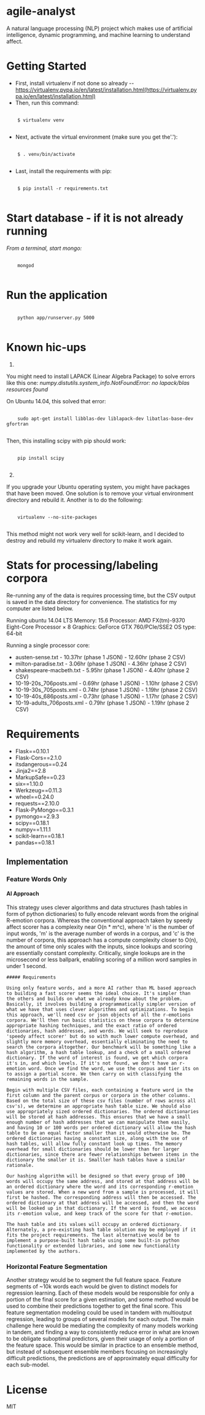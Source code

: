 # agile-analyst
A natural language processing (NLP) project which makes use of artificial intelligence, dynamic programming, and machine learning to understand affect.

# Getting Started
* First, install virtualenv if not done so already -- https://virtualenv.pypa.io/en/latest/installation.html(https://virtualenv.pypa.io/en/latest/installation.html)
* Then, run this command:
<pre>
  <code>
    $ virtualenv venv
  </code>
</pre>
* Next, activate the virtual environment (make sure you get the'.'):
<pre>
  <code>
    $ . venv/bin/activate
  </code>
</pre>
* Last, install the requirements with pip:
<pre>
  <code>
    $ pip install -r requirements.txt
  </code>
</pre>

# Start database - if it is not already running
_From a terminal, start mongo:_
<pre>
  <code>
    mongod
  </code>
</pre>

# Run the application
<pre>
  <code>
    python app/runserver.py 5000
  </code>
</pre>

# Known hic-ups
1)
You might need to install LAPACK (Linear Algebra Package) to solve errors like this one:
*numpy.distutils.system_info.NotFoundError: no lapack/blas resources found*

On Ubuntu 14.04, this solved that error:
<pre>
  <code>
    sudo apt-get install libblas-dev liblapack-dev libatlas-base-dev gfortran
  </code>
</pre>

Then, this installing scipy with pip should work:

<pre>
  <code>
    pip install scipy
  </code>
</pre>

2)
If you upgrade your Ubuntu operating system, you might have packages that have been moved.
One solution is to remove your virtual environment directory and rebuild it. Another is to do
the following:

<pre>
  <code>
    virtualenv --no-site-packages
  </code>
</pre>

This method might not work very well for scikit-learn, and I decided to destroy and rebuild
my virtualenv directory to make it work again.
# Stats for processing/labeling corpora
Re-running any of the data is requires processing time, but the CSV output is saved in the data directory for convenience. The statistics for my computer are listed below.

Running ubuntu 14.04 LTS
Memory: 15.6
Processor: AMD FX(tm)-9370 Eight-Core Processor × 8
Graphics: GeForce GTX 760/PCIe/SSE2
OS type: 64-bit

Running a single processor core:

* austen-sense.txt - 10.37hr (phase 1 JSON) - 12.60hr (phase 2 CSV)
* milton-paradise.txt	- 3.06hr (phase 1 JSON) -	4.36hr (phase 2 CSV)
* shakespeare-macbeth.txt	- 5.95hr (phase 1 JSON) -	4.40hr (phase 2 CSV)
* 10-19-20s_706posts.xml - 0.69hr	(phase 1 JSON) -	1.10hr (phase 2 CSV)
* 10-19-30s_705posts.xml - 0.74hr	(phase 1 JSON) -	1.19hr (phase 2 CSV)
* 10-19-40s_686posts.xml - 0.73hr (phase 1 JSON) - 1.17hr (phase 2 CSV)
* 10-19-adults_706posts.xml	- 0.79hr (phase 1 JSON) - 1.19hr (phase 2 CSV)


# Requirements

* Flask==0.10.1
* Flask-Cors==2.1.0
* itsdangerous==0.24
* Jinja2==2.8
* MarkupSafe==0.23
* six==1.10.0
* Werkzeug==0.11.3
* wheel==0.24.0
* requests==2.10.0
* Flask-PyMongo==0.3.1
* pymongo==2.9.3
* scipy==0.18.1
* numpy==1.11.1
* scikit-learn==0.18.1
* pandas==0.18.1

## Implementation
### Feature Words Only

  #### AI Approach
  This strategy uses clever algorithms and data structures (hash tables in form of python dictionaries) to fully encode relevant words from the original R-emotion corpora. Whereas the conventional approach taken by speedy affect scorer has a complexity near O(n * m^c), where 'n' is the number of input words, 'm' is the average number of words in a corpus, and 'c' is the number of corpora, this approach has a compute complexity closer to O(n), the amount of time only scales with the inputs, since lookups and scoring are essentially constant complexity. Critically, single lookups are in the microsecond or less ballpark, enabling scoring of a million word samples in under 1 second.

    ##### Requirements

    Using only feature words, and a more AI rather than ML based approach to building a fast scorer seems the ideal choice. It's simpler than the others and builds on what we already know about the problem. Basically, it involves building a programmatically simpler version of what we have that uses clever algorithms and optimizations. To begin this approach, we'll need csv or json objects of all the r-emotions corpora. We'll then run basic statistics on these corpora to determine appropriate hashing techniques, and the exact ratio of ordered dictionaries, hash addresses, and words. We will seek to reproduce 'speedy affect scorer' but do so with much lower compute overhead, and slightly more memory overhead, essentially eliminating the need to search the corpora altogether. Our benchmark will be something like a hash algorithm, a hash table lookup, and a check of a small ordered dictionary. If the word of interest is found, we get which corpora it's in, and which levels. If it's not found, we don't have an r-emotion word. Once we find the word, we use the corpus and tier its on to assign a partial score. We then carry on with classifying the remaining words in the sample.

    Begin with multiple CSV files, each containing a feature word in the first column and the parent corpus or corpora in the other columns. Based on the total size of these csv files (number of rows across all csv's), we determine an appropriate hash table size. We should also use appropriately sized ordered dictionaries. The ordered dictionaries will be stored at hash addresses. This ensures that we have a small enough number of hash addresses that we can manipulate them easily, and having 10 or 100 words per ordered dictionary will allow the hash table to be an equal factor smaller than it would otherwise be. The ordered dictionaries having a constant size, along with the use of hash tables, will allow fully constant look up times. The memory overhead for small dictionaries should be lower than for larger dictionaries, since there are fewer relationships between items in the dictionary the smaller it is. Smalller hash tables have a similar rationale.

    Our hashing algorithm will be designed so that every group of 100 words will occupy the same address, and stored at that address will be an ordered dictionary where the word and its corresponding r-emotion values are stored. When a new word from a sample is processed, it will first be hashed. The corresponding address will then be accessed. The ordered dictionary at that address will be accessed, and then the word will be looked up in that dictionary. If the word is found, we access its r-emotion value, and keep track of the score for that r-emotion.

	The hash table and its values will occupy an ordered dictionary. Alternately, a pre-existing hash table solution may be employed if it fits the project requirements. The last alternative would be to implement a purpose-built hash table using some built-in python functionality or extended libraries, and some new functionality implemented by the authors.

### Horizontal Feature Segmentation
  Another strategy would be to segment the full feature space. Feature segments of ~10k words each would be given to distinct models for regression learning. Each of these models would be responsible for only a portion of the final score for a given estimation, and some method would be used to combine their predictions together to get the final score. This feature segmentation modeling could be used in tandem with multioutput regression, leading to groups of several models for each output. The main challenge here would be mediating the complexity of many models working in tandem, and finding a way to consistently reduce error in what are known to be obligate suboptimal predictors, given their usage of only a portion of the feature space. This would be similar in practice to an ensemble method, but instead of subsequent ensemble members focusing on increasingly difficult predictions, the predictions are of approximately equal difficulty for each sub-model.

# License
MIT
